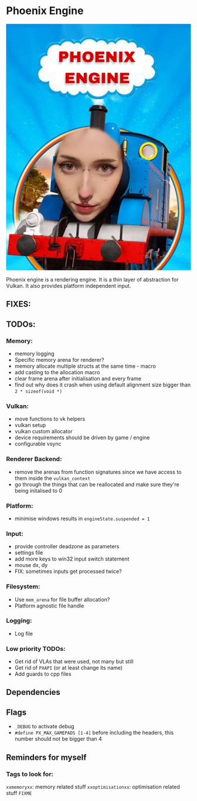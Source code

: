 # Phoenix Engine
![Phoenix Engine Logo](https://github.com/GonkieDev/phoenix_engine/blob/main/phoenixlogo.jpg)

Phoenix engine is a rendering engine. It is a thin layer of abstraction for Vulkan. It also provides platform independent input.

## FIXES:

## TODOs:

### Memory:
- memory logging
- Specific memory arena for renderer?
- memory allocate multiple structs at the same time - macro
- add casting to the allocation macro
- clear frame arena after initialisation and every frame
- find out why does it crash when using default alignment size bigger than `2 * sizeof(void *)`

### Vulkan:
- move functions to vk helpers
- vulkan setup
- vulkan custom allocator
- device requirements should be driven by game / engine
- configurable vsync

### Renderer Backend:
- remove the arenas from function signatures since we have access to them inside the `vulkan_context`
- go through the things that can be reallocated and make sure they're being initalised to 0

### Platform:
- minimise windows results in `engineState.suspended = 1`

### Input:
- provide controller deadzone as parameters 
- settings file
- add more keys to win32 input switch statement
- mouse dx, dy
- FIX: sometimes inputs get processed twice?

### Filesystem:
- Use `mem_arena` for file buffer allocation?
- Platform agnostic file handle

### Logging:
- Log file

### Low priority TODOs:
- Get rid of VLAs that were used, not many but still
- Get rid of `PXAPI` (or at least change its name)
- Add guards to cpp files

## Dependencies

## Flags
- `_DEBUG` to activate debug
- `#define PX_MAX_GAMEPADS [1-4]` before including the headers, this number should not be bigger than 4

## Reminders for myself

### Tags to look for:
`xxmemoryxx`: memory related stuff
`xxoptimisationxx`: optimisation related stuff
`FIXME`
